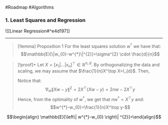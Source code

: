 #Roadmap #Algorithms 

### 1. Least Squares and Regression

![[Linear Regression#^e4d197]]

---
> [!lemma] Proposition 1
> For the least squares solution $w^{*}$ we have that: $$\mathbb{E}[\|w_{0}-w^{*}\|^{2}]=\sigma^{2} \cdot  \frac{d}{n}$$

> [!proof]+
> Let $X=[x_{1}|\dots|x_{n}]^\top\in \mathbb{R}^{n,d}$. By orthogonalizing the data and scaling, we may assume that $\frac{1}{n}X^\top X=I_{d}$. Then,
> 
> Notice that: $$\nabla_{w }\|Xw-y\|^{2}=2X^\top(Xw-y)=2nw-2X^\top y$$Hence, from the optimality of $w^{*}$, we get that $nw^{*}=X^\top y$ and: $$w^{*}-w_{0}=\frac{1}{n}X^\top y-$$
> 
 $$\begin{align} \mathbb{E}[\left\| w^{*}-w_{0} \right\| ^{2}]=\end{align}$$